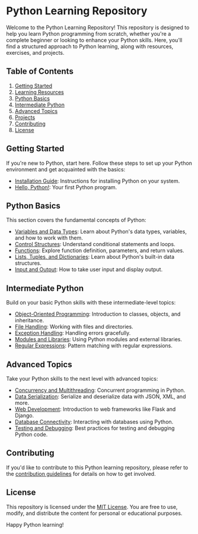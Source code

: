 # Python Learning Repository

Welcome to the Python Learning Repository! This repository is designed to help you learn Python programming from scratch, whether you're a complete beginner or looking to enhance your Python skills. Here, you'll find a structured approach to Python learning, along with resources, exercises, and projects.

## Table of Contents
1. [Getting Started](#getting-started)
2. [Learning Resources](#learning-resources)
3. [Python Basics](#python-basics)
4. [Intermediate Python](#intermediate-python)
5. [Advanced Topics](#advanced-topics)
6. [Projects](#projects)
7. [Contributing](#contributing)
8. [License](#license)

## Getting Started
If you're new to Python, start here. Follow these steps to set up your Python environment and get acquainted with the basics:
- [Installation Guide](getting-started/installation.md): Instructions for installing Python on your system.
- [Hello, Python!](getting-started/hello-python.md): Your first Python program.

## Python Basics
This section covers the fundamental concepts of Python:
- [Variables and Data Types](python-basics/variables-and-data-types.md): Learn about Python's data types, variables, and how to work with them.
- [Control Structures](python-basics/control-structures.md): Understand conditional statements and loops.
- [Functions](python-basics/functions.md): Explore function definition, parameters, and return values.
- [Lists, Tuples, and Dictionaries](python-basics/lists-tuples-dictionaries.md): Learn about Python's built-in data structures.
- [Input and Output](python-basics/input-output.md): How to take user input and display output.

## Intermediate Python
Build on your basic Python skills with these intermediate-level topics:
- [Object-Oriented Programming](intermediate-python/oop.md): Introduction to classes, objects, and inheritance.
- [File Handling](intermediate-python/file-handling.md): Working with files and directories.
- [Exception Handling](intermediate-python/exception-handling.md): Handling errors gracefully.
- [Modules and Libraries](intermediate-python/modules-and-libraries.md): Using Python modules and external libraries.
- [Regular Expressions](intermediate-python/regular-expressions.md): Pattern matching with regular expressions.

## Advanced Topics
Take your Python skills to the next level with advanced topics:
- [Concurrency and Multithreading](advanced-topics/concurrency-and-multithreading.md): Concurrent programming in Python.
- [Data Serialization](advanced-topics/data-serialization.md): Serialize and deserialize data with JSON, XML, and more.
- [Web Development](advanced-topics/web-development.md): Introduction to web frameworks like Flask and Django.
- [Database Connectivity](advanced-topics/database-connectivity.md): Interacting with databases using Python.
- [Testing and Debugging](advanced-topics/testing-and-debugging.md): Best practices for testing and debugging Python code.

## Contributing
If you'd like to contribute to this Python learning repository, please refer to the [contribution guidelines](CONTRIBUTING.md) for details on how to get involved.

## License
This repository is licensed under the [MIT License](LICENSE.md). You are free to use, modify, and distribute the content for personal or educational purposes.

Happy Python learning!

